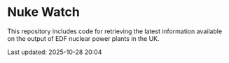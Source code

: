 # Nuke Watch

This repository includes code for retrieving the latest information available on the output of EDF nuclear power plants in the UK.

Last updated: 2025-10-28 20:04